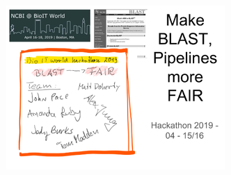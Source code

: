 ![Alt text](https://raw.githubusercontent.com/NCBI-Hackathons/BLAST-Pipelines-and-FAIR/master/slides/slide1.png)
